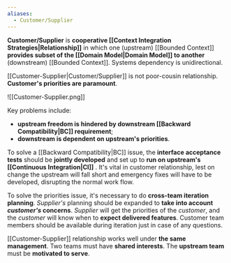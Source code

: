 ```yaml
---
aliases:
  - Customer/Supplier
---
```

**Customer/Supplier** is **cooperative [[Context Integration Strategies|Relationship]]** in which one (upstream) [[Bounded Context]] **provides subset of the [[Domain Model|Domain Model]] to another** (downstream) [[Bounded Context]]. Systems dependency is unidirectional.

[[Customer-Supplier|Customer/Supplier]] is not poor-cousin relationship. 
**Customer's priorities are paramount**.

![[Customer-Supplier.png]]

Key problems include:
- **upstream freedom is hindered by downstream [[Backward Compatibility|BC]] requirement**;
- **downstream is dependent on upstream's priorities**.

To solve a [[Backward Compatibility|BC]] issue, the **interface acceptance tests** should be **jointly developed** and set up to **run on upstream's [[Continuous Integration|CI]]** . It's vital in customer relationship, lest on change the upstream will fall short and emergency fixes will have to be developed, disrupting the normal work flow.

To solve the priorities issue, it's necessary to do **cross-team iteration planning**. *Supplier's* planning should be expanded to **take into account *customer's* concerns**. *Supplier* will get the priorities of the *customer*, and the *customer* will know when to **expect delivered features**. Customer team members should be available during iteration just in case of any questions.

[[Customer-Supplier]] relationship works well under **the same management**. Two teams must have **shared interests**. The **upstream team** must be **motivated to serve**.
